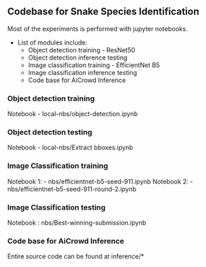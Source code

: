 ## Codebase for Snake Species Identification
Most of the experiments is performed with jupyter notebooks.<br/>
* List of modules include:
	* Object detection training - ResNet50
	* Object detection inference testing
	* Image classification training - EfficientNet B5
	* Image classification inference testing
	* Code base for AiCrowd Inference 

### Object detection training 

Notebook - local-nbs/object-detection.ipynb

### Object detection testing

Notebook - local-nbs/Extract bboxes.ipynb

### Image Classification training 

Notebook 1: - nbs/efficientnet-b5-seed-911.ipynb 
Notebook 2: - nbs/efficientnet-b5-seed-911-round-2.ipynb

### Image Classification testing

Notebook : nbs/Best-winning-submission.ipynb

### Code base for AiCrowd Inference

Entire source code can be found at inference/* 

